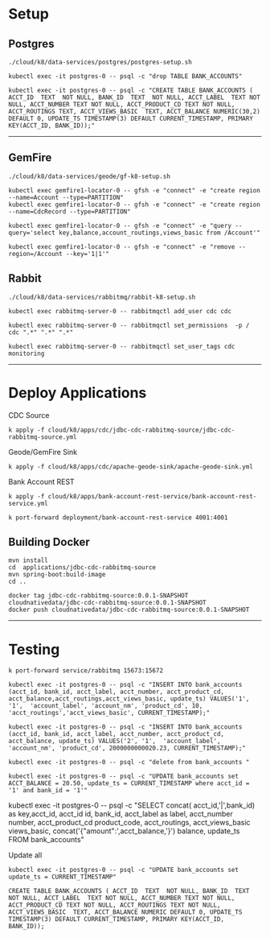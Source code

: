 

# Setup


## Postgres

```shell
./cloud/k8/data-services/postgres/postgres-setup.sh
```

```shell
kubectl exec -it postgres-0 -- psql -c "drop TABLE BANK_ACCOUNTS"
```


```shell
kubectl exec -it postgres-0 -- psql -c "CREATE TABLE BANK_ACCOUNTS ( ACCT_ID  TEXT  NOT NULL, BANK_ID  TEXT  NOT NULL, ACCT_LABEL  TEXT NOT NULL, ACCT_NUMBER TEXT NOT NULL, ACCT_PRODUCT_CD TEXT NOT NULL, ACCT_ROUTINGS TEXT, ACCT_VIEWS_BASIC  TEXT, ACCT_BALANCE NUMERIC(30,2) DEFAULT 0, UPDATE_TS TIMESTAMP(3) DEFAULT CURRENT_TIMESTAMP, PRIMARY KEY(ACCT_ID, BANK_ID));"
```

---------------

## GemFire

```shell
./cloud/k8/data-services/geode/gf-k8-setup.sh
```


```shell
kubectl exec gemfire1-locator-0 -- gfsh -e "connect" -e "create region --name=Account --type=PARTITION"
kubectl exec gemfire1-locator-0 -- gfsh -e "connect" -e "create region --name=CdcRecord --type=PARTITION"
```

```shell
kubectl exec gemfire1-locator-0 -- gfsh -e "connect" -e "query --query='select key,balance,account_routings,views_basic from /Account'"
```

```shell
kubectl exec gemfire1-locator-0 -- gfsh -e "connect" -e "remove --region=/Account --key='1|1'"
```
## Rabbit

```shell
./cloud/k8/data-services/rabbitmq/rabbit-k8-setup.sh
```

```shell
kubectl exec rabbitmq-server-0 -- rabbitmqctl add_user cdc cdc
```

```shell
kubectl exec rabbitmq-server-0 -- rabbitmqctl set_permissions  -p / cdc ".*" ".*" ".*"
```

```shell
kubectl exec rabbitmq-server-0 -- rabbitmqctl set_user_tags cdc monitoring
```

-----

# Deploy Applications


CDC Source

```shell
k apply -f cloud/k8/apps/cdc/jdbc-cdc-rabbitmq-source/jdbc-cdc-rabbitmq-source.yml
```

Geode/GemFire Sink

```shell
k apply -f cloud/k8/apps/cdc/apache-geode-sink/apache-geode-sink.yml
```


Bank Account REST

```shell
k apply -f cloud/k8/apps/bank-account-rest-service/bank-account-rest-service.yml
```

```shell
k port-forward deployment/bank-account-rest-service 4001:4001
```

## Building Docker

```shell
mvn install
cd  applications/jdbc-cdc-rabbitmq-source
mvn spring-boot:build-image
cd ..
```


```shell
docker tag jdbc-cdc-rabbitmq-source:0.0.1-SNAPSHOT cloudnativedata/jdbc-cdc-rabbitmq-source:0.0.1-SNAPSHOT
docker push cloudnativedata/jdbc-cdc-rabbitmq-source:0.0.1-SNAPSHOT
```

--------------------
# Testing 

```shell
k port-forward service/rabbitmq 15673:15672
```


```shell
kubectl exec -it postgres-0 -- psql -c "INSERT INTO bank_accounts (acct_id, bank_id, acct_label, acct_number, acct_product_cd, acct_balance,acct_routings,acct_views_basic, update_ts) VALUES('1', '1',  'account_label', 'account_nm', 'product_cd', 10, 'acct_routings','acct_views_basic', CURRENT_TIMESTAMP);"
```

```shell
kubectl exec -it postgres-0 -- psql -c "INSERT INTO bank_accounts (acct_id, bank_id, acct_label, acct_number, acct_product_cd, acct_balance, update_ts) VALUES('2', '1',  'account_label', 'account_nm', 'product_cd', 2000000000020.23, CURRENT_TIMESTAMP);"
```

```shell
kubectl exec -it postgres-0 -- psql -c "delete from bank_accounts "
```


```shell
kubectl exec -it postgres-0 -- psql -c "UPDATE bank_accounts set ACCT_BALANCE = 20.50, update_ts = CURRENT_TIMESTAMP where acct_id = '1' and bank_id = '1'"
```
kubectl exec -it postgres-0 -- psql -c "SELECT  concat( acct_id,'|',bank_id) as key,acct_id,  acct_id id, bank_id, acct_label as label, acct_number number, acct_product_cd product_code, acct_routings, acct_views_basic views_basic, concat('{\"amount\":',acct_balance,'}') balance, update_ts FROM bank_accounts"

Update all
```shell
kubectl exec -it postgres-0 -- psql -c "UPDATE bank_accounts set update_ts = CURRENT_TIMESTAMP"
```

```postgres-sql
CREATE TABLE BANK_ACCOUNTS ( ACCT_ID  TEXT  NOT NULL, BANK_ID  TEXT  NOT NULL, ACCT_LABEL  TEXT NOT NULL, ACCT_NUMBER TEXT NOT NULL, ACCT_PRODUCT_CD TEXT NOT NULL, ACCT_ROUTINGS TEXT NOT NULL, ACCT_VIEWS_BASIC  TEXT, ACCT_BALANCE NUMERIC DEFAULT 0, UPDATE_TS TIMESTAMP(3) DEFAULT CURRENT_TIMESTAMP, PRIMARY KEY(ACCT_ID, BANK_ID));
```


